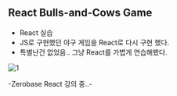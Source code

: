 ## React Bulls-and-Cows Game

- React 실습
- JS로 구현했던 야구 게임을 React로 다시 구현 했다.
- 특별난건 없었음.. 그냥 React를 가볍게 연습해봤다.

![1](https://user-images.githubusercontent.com/110772094/212708223-e7bf1c39-71ba-4f4f-a582-aad9d345d4b0.PNG)


-Zerobase React 강의 중..-
